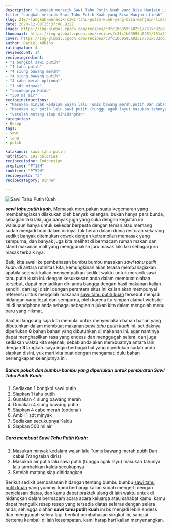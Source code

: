 ```yaml
---
description: "Langkah meracik Sawi Tahu Putih Kuah yang Bisa Manjain Lidah"
title: "Langkah meracik Sawi Tahu Putih Kuah yang Bisa Manjain Lidah"
slug: 2187-langkah-meracik-sawi-tahu-putih-kuah-yang-bisa-manjain-lidah
date: 2020-12-08T23:37:08.922Z
image: https://img-global.cpcdn.com/recipes/c3fc1b69595a0251/751x532cq70/sawi-tahu-putih-kuah-foto-resep-utama.jpg
thumbnail: https://img-global.cpcdn.com/recipes/c3fc1b69595a0251/751x532cq70/sawi-tahu-putih-kuah-foto-resep-utama.jpg
cover: https://img-global.cpcdn.com/recipes/c3fc1b69595a0251/751x532cq70/sawi-tahu-putih-kuah-foto-resep-utama.jpg
author: Daniel Adkins
ratingvalue: 4
reviewcount: 14
recipeingredient:
- "1 bongkol sawi putih"
- "1 tahu putih"
- "4 siung bawang merah"
- "4 siung bawang putih"
- "4 cabe merah optional"
- "1 sdt minyak"
- "secukupnya Kaldu"
- "500 ml air"
recipeinstructions:
- "Masukan minyak kedalam wajan lalu Tumis bawang merah,putih Dan cabai (Yang telah diris)"
- "Masukan air putih lalu sawi putih (tunggu agak layu) masukan tahunya lalu tambahkan kaldu secukupnya"
- "Setelah matang siap dihidangkan"
categories:
- Resep
tags:
- sawi
- tahu
- putih

katakunci: sawi tahu putih 
nutrition: 191 calories
recipecuisine: Indonesian
preptime: "PT15M"
cooktime: "PT52M"
recipeyield: "2"
recipecategory: Dinner

---
```



![Sawi Tahu Putih Kuah](https://img-global.cpcdn.com/recipes/c3fc1b69595a0251/751x532cq70/sawi-tahu-putih-kuah-foto-resep-utama.jpg)

<b><i>sawi tahu putih kuah</i></b>, Memasak merupakan suatu kegemaran yang membahagiakan dilakukan oleh banyak kalangan. bukan hanya para bunda, sebagian laki laki juga banyak juga yang suka dengan kegiatan ini. walaupun hanya untuk sekedar berpesta dengan teman atau memang sudah menjadi hobi dalam dirinya. tak heran dalam dunia restoran sekarang sedikit banyak ditemukan cowok dengan ketrampilan memasak yang sempurna, dan banyak juga kita melihat di bermacam rumah makan dan stand makanan mall yang menggunakan juru masak laki laki sebagai juru masak terbaik nya.

Baik, kita awali ke pembahasan bumbu bumbu masakan <i>sawi tahu putih kuah</i>. di antara rutinitas kita, kemungkinan akan terasa membahagiakan apabila sejenak kalian menyempatkan sedikit waktu untuk meracik sawi tahu putih kuah ini. dengan kesuksesan anda dalam membuat olahan tersebut, dapat menjadikan diri anda bangga dengan hasil makanan kalian sendiri. dan lagi disini dengan perantara situs ini kalian akan mempunyai referensi untuk mengolah makanan <u>sawi tahu putih kuah</u> tersebut menjadi hidangan yang lezat dan sempurna, oleh karena itu simpan alamat website ini di handphone anda sebagai sebagian rujukan kita dalam mengolah menu baru yang nikmat.




Saat ini langsung saja kita memulai untuk menyediakan bahan bahan yang dibutuhkan dalam membuat makanan <u><i>sawi tahu putih kuah</i></u> ini. setidaknya diperlukan <b>8</b> bahan bahan yang dibutuhkan di makanan ini. agar nantinya dapat menghasilkan rasa yang endess dan menggugah selera. dan juga sediakan waktu kita sejenak, sebab anda akan membuatnya antara lain dengan <b>3</b> langkah. saya ingin berbagai hal yang diperlukan sudah anda siapkan disini, yuk mari kita buat dengan mengamati dulu bahan perlengkapan selanjutnya ini.

<!--inarticleads1-->

##### Bahan pokok dan bumbu-bumbu yang diperlukan untuk pembuatan Sawi Tahu Putih Kuah:

1. Sediakan 1 bongkol sawi putih
1. Siapkan 1 tahu putih
1. Gunakan 4 siung bawang merah
1. Gunakan 4 siung bawang putih
1. Siapkan 4 cabe merah (optional)
1. Ambil 1 sdt minyak
1. Sediakan secukupnya Kaldu
1. Siapkan 500 ml air




<!--inarticleads2-->

##### Cara membuat Sawi Tahu Putih Kuah:

1. Masukan minyak kedalam wajan lalu Tumis bawang merah,putih Dan cabai (Yang telah diris)
1. Masukan air putih lalu sawi putih (tunggu agak layu) masukan tahunya lalu tambahkan kaldu secukupnya
1. Setelah matang siap dihidangkan




Berikut sedikit pembahasan hidangan tentang bumbu bumbu <u>sawi tahu putih kuah</u> yang yummy. kami berharap kalian sudah mengerti dengan penjelasan diatas, dan kamu dapat praktek ulang di lain waktu untuk di hidangkan dalam bermacam acara acara keluarga atau sahabat kamu. kamu dapat mengulik resep resep yang tersedia diatas selaras dengan selera anda, sehingga olahan <b>sawi tahu putih kuah</b> ini bs menjadi lebih endess dan menggugah selera lagi. berikut pembahasan singkat ini, sampai bertemu kembali di lain kesempatan. kami harap hari kalian menyenangkan.
